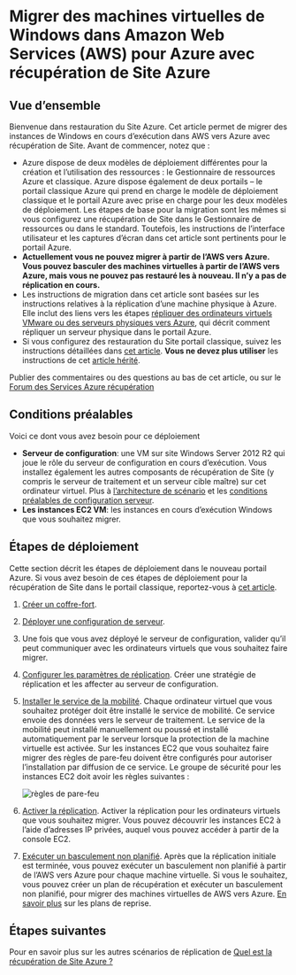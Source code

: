 <properties
    pageTitle="Migrer des machines virtuelles Windows d’Amazon Web Services vers Azure avec récupération de Site | Microsoft Azure"
    description="Cet article décrit comment migrer des machines virtuelles de Windows Azure à l’aide de la récupération de Site Azure exécutant dans Amazon Web Services (AWA)."
    services="site-recovery"
    documentationCenter=""
    authors="rayne-wiselman"
    manager="jwhit"
    editor=""/>

<tags
    ms.service="site-recovery"
    ms.devlang="na"
    ms.topic="article"
    ms.tgt_pltfrm="na"
    ms.workload="backup-recovery"
    ms.date="08/22/2016"
    ms.author="raynew"/>

#  <a name="migrate-windows-virtual-machines-in-amazon-web-services-aws-to-azure-with-azure-site-recovery"></a>Migrer des machines virtuelles de Windows dans Amazon Web Services (AWS) pour Azure avec récupération de Site Azure

## <a name="overview"></a>Vue d’ensemble

Bienvenue dans restauration du Site Azure. Cet article permet de migrer des instances de Windows en cours d’exécution dans AWS vers Azure avec récupération de Site. Avant de commencer, notez que :

- Azure dispose de deux modèles de déploiement différentes pour la création et l’utilisation des ressources : le Gestionnaire de ressources Azure et classique. Azure dispose également de deux portails – le portail classique Azure qui prend en charge le modèle de déploiement classique et le portail Azure avec prise en charge pour les deux modèles de déploiement. Les étapes de base pour la migration sont les mêmes si vous configurez une récupération de Site dans le Gestionnaire de ressources ou dans le standard. Toutefois, les instructions de l’interface utilisateur et les captures d’écran dans cet article sont pertinents pour le portail Azure.
- **Actuellement vous ne pouvez migrer à partir de l’AWS vers Azure. Vous pouvez basculer des machines virtuelles à partir de l’AWS vers Azure, mais vous ne pouvez pas restauré les à nouveau. Il n’y a pas de réplication en cours.**
- Les instructions de migration dans cet article sont basées sur les instructions relatives à la réplication d’une machine physique à Azure. Elle inclut des liens vers les étapes [répliquer des ordinateurs virtuels VMware ou des serveurs physiques vers Azure](site-recovery-vmware-to-azure.md), qui décrit comment répliquer un serveur physique dans le portail Azure.
- Si vous configurez des restauration du Site portail classique, suivez les instructions détaillées dans [cet article](site-recovery-vmware-to-azure-classic.md). **Vous ne devez plus utiliser** les instructions de cet [article hérité](site-recovery-vmware-to-azure-classic-legacy.md).

Publier des commentaires ou des questions au bas de cet article, ou sur le [Forum des Services Azure récupération](https://social.msdn.microsoft.com/forums/azure/home?forum=hypervrecovmgr)


## <a name="prerequisites"></a>Conditions préalables

Voici ce dont vous avez besoin pour ce déploiement

- **Serveur de configuration**: une VM sur site Windows Server 2012 R2 qui joue le rôle du serveur de configuration en cours d’exécution. Vous installez également les autres composants de récupération de Site (y compris le serveur de traitement et un serveur cible maître) sur cet ordinateur virtuel. Plus à [l’architecture de scénario](site-recovery-vmware-to-azure.md#scenario-architecture) et les [conditions préalables de configuration serveur](site-recovery-vmware-to-azure.md#configuration-server-prerequisites).
- **Les instances EC2 VM**: les instances en cours d’exécution Windows que vous souhaitez migrer.

## <a name="deployment-steps"></a>Étapes de déploiement

Cette section décrit les étapes de déploiement dans le nouveau portail Azure. Si vous avez besoin de ces étapes de déploiement pour la récupération de Site dans le portail classique, reportez-vous à [cet article](site-recovery-vmware-to-azure-classic.md).

1. [Créer un coffre-fort](site-recovery-vmware-to-azure.md#create-a-recovery-services-vault).
2. [Déployer une configuration de serveur](site-recovery-vmware-to-azure.md#step-2-set-up-the-source-environment).
3. Une fois que vous avez déployé le serveur de configuration, valider qu’il peut communiquer avec les ordinateurs virtuels que vous souhaitez faire migrer.
4. [Configurer les paramètres de réplication](site-recovery-vmware-to-azure.md#step-4-set-up-replication-settings). Créer une stratégie de réplication et les affecter au serveur de configuration.
5. [Installer le service de la mobilité](site-recovery-vmware-to-azure.md#step-6-replication-application). Chaque ordinateur virtuel que vous souhaitez protéger doit être installé le service de mobilité. Ce service envoie des données vers le serveur de traitement. Le service de la mobilité peut installé manuellement ou poussé et installé automatiquement par le serveur lorsque la protection de la machine virtuelle est activée. Sur les instances EC2 que vous souhaitez faire migrer des règles de pare-feu doivent être configurés pour autoriser l’installation par diffusion de ce service. Le groupe de sécurité pour les instances EC2 doit avoir les règles suivantes :

    ![règles de pare-feu](./media/site-recovery-migrate-aws-to-azure/migrate-firewall.png)

6. [Activer la réplication](site-recovery-vmware-to-azure.md#enable-replication). Activer la réplication pour les ordinateurs virtuels que vous souhaitez migrer. Vous pouvez découvrir les instances EC2 à l’aide d’adresses IP privées, auquel vous pouvez accéder à partir de la console EC2.
7. [Exécuter un basculement non planifié](site-recovery-failover.md#run-an-unplanned-failover). Après que la réplication initiale est terminée, vous pouvez exécuter un basculement non planifié à partir de l’AWS vers Azure pour chaque machine virtuelle. Si vous le souhaitez, vous pouvez créer un plan de récupération et exécuter un basculement non planifié, pour migrer des machines virtuelles de AWS vers Azure. [En savoir plus](site-recovery-create-recovery-plans.md) sur les plans de reprise.

## <a name="next-steps"></a>Étapes suivantes

Pour en savoir plus sur les autres scénarios de réplication de [Quel est la récupération de Site Azure ?](site-recovery-overview.md)
